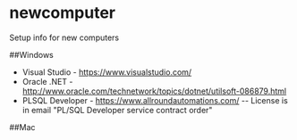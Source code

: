 # newcomputer
Setup info for new computers


##Windows
 - Visual Studio - https://www.visualstudio.com/
 - Oracle .NET - http://www.oracle.com/technetwork/topics/dotnet/utilsoft-086879.html
 - PLSQL Developer - https://www.allroundautomations.com/
 -- License is in email "PL/SQL Developer service contract order"



##Mac
